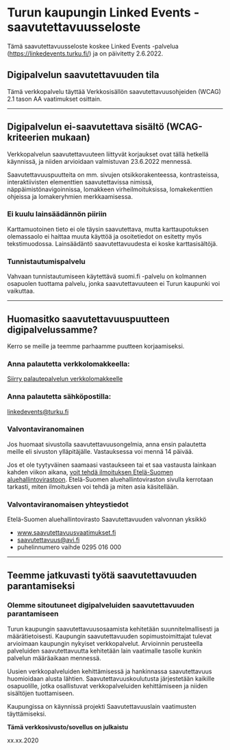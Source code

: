 
# Turun kaupungin Linked Events -saavutettavuusseloste

Tämä saavutettavuusseloste koskee Linked Events -palvelua (https://linkedevents.turku.fi/) ja on päivitetty 2.6.2022.


## Digipalvelun saavutettavuuden tila
Tämä verkkopalvelu täyttää Verkkosisällön saavutettavuusohjeiden (WCAG)
2.1 tason AA vaatimukset osittain.

-----

## Digipalvelun ei-saavutettava sisältö (WCAG-kriteerien mukaan)

Verkkopalvelun saavutettavuuteen liittyvät korjaukset ovat tällä hetkellä
käynnissä, ja niiden arvioidaan valmistuvan 23.6.2022 mennessä.

Saavutettavuuspuutteita on mm. sivujen otsikkorakenteessa, kontrasteissa,
interaktiivisten elementtien saavutettavissa nimissä,
näppäimistönavigoinnissa, lomakkeen virheilmoituksissa, lomakekenttien
ohjeissa ja lomakeryhmien merkkaamisessa.

### Ei kuulu lainsäädännön piiriin
Karttamuotoinen tieto ei ole täysin saavutettava, mutta karttaupotuksen olemassaolo ei haittaa muuta käyttöä ja osoitetiedot on esitetty myös tekstimuodossa. Lainsäädäntö saavutettavuudesta ei koske karttasisältöjä.

### Tunnistautumispalvelu
Vahvaan tunnistautumiseen käytettävä suomi.fi -palvelu on kolmannen osapuolen tuottama palvelu, jonka saavutettavuuteen ei Turun kaupunki voi vaikuttaa.

-----

## Huomasitko saavutettavuuspuutteen digipalvelussamme?

Kerro se meille ja teemme parhaamme puutteen korjaamiseksi.

### Anna palautetta verkkolomakkeella:
<a href="https://opaskartta.turku.fi/eFeedback/fi/Feedback/30-S%C3%A4hk%C3%B6iset%20asiointipalvelut" target="_blank">Siirry palautepalvelun verkkolomakkeelle</a>

### Anna palautetta sähköpostilla:

<a href="mailto: linkedevents@turku.fi">linkedevents@turku.fi</a>

### Valvontaviranomainen

Jos huomaat sivustolla saavutettavuusongelmia, anna ensin palautetta meille eli sivuston ylläpitäjälle. Vastauksessa voi mennä 14 päivää.

Jos et ole tyytyväinen saamaasi vastaukseen tai et saa vastausta lainkaan kahden viikon aikana, <a href="https://www.saavutettavuusvaatimukset.fi/oikeutesi/" target="_blank">voit tehdä ilmoituksen Etelä-Suomen aluehallintovirastoon</a>. Etelä-Suomen aluehallintoviraston sivulla kerrotaan tarkasti, miten ilmoituksen voi tehdä ja miten asia käsitellään.

### Valvontaviranomaisen yhteystiedot

Etelä-Suomen aluehallintovirasto
Saavutettavuuden valvonnan yksikkö
- www.saavutettavuusvaatimukset.fi
- saavutettavuus@avi.fi
- puhelinnumero vaihde 0295 016 000

-----

## Teemme jatkuvasti työtä saavutettavuuden parantamiseksi 
### Olemme sitoutuneet digipalveluiden saavutettavuuden parantamiseen
Turun kaupungin saavutettavuusosaamista kehitetään suunnitelmallisesti ja määrätietoisesti. Kaupungin saavutettavuuden sopimustoimittajat tulevat arvioimaan kaupungin nykyiset verkkopalvelut. Arvioinnin perusteella palveluiden saavutettavuutta kehitetään lain vaatimalle tasolle kunkin palvelun määräaikaan mennessä.

Uusien verkkopalveluiden kehittämisessä ja hankinnassa saavutettavuus huomioidaan alusta lähtien. Saavutettavuuskoulutusta järjestetään kaikille osapuolille, jotka osallistuvat verkkopalveluiden kehittämiseen ja niiden sisältöjen tuottamiseen.

Kaupungissa on käynnissä projekti Saavutettavuuslain vaatimusten täyttämiseksi.

**Tämä verkkosivusto/sovellus on julkaistu**

xx.xx.2020

<br>
